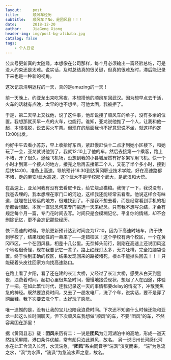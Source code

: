 ```yaml
---
layout:     post
title:      顺风车经历
subtitle:   顺风车？No，是团风县！！！
date:       2018-12-20
author:     JiaGeng Xiong
header-img: img/post-bg-alibaba.jpg
catalog: false
tags:
    - 个人日记
---
```

公众号更新真的太随缘，本想像在公司那样，每个月必须输出一篇经验总结，可是没人约束还是太难。说实话，及时总结真的很关键，但真的很难及时，滞后能记录下来也是一种新的视角。

这次记录清明返程的一天，真的是amazing的一天！

前一天晚上，约亚龙出来吃宵夜，本想搭他的顺风车回武汉。因为想早点去干活，火车的话就有点晚，太早的也不想坐。可他太困，我被拒了。

于是，第二天早上又找他，说了这件事，他却说接了顺风车的单子，没有多余的位置。我想那就买早一点的火车，也能行。谁知，亚龙说他推了一个人，让我和他一起，本想推脱，说去买火车票。但现在的局面我也不好意思说不坐，就这样约定13:00出发。

约好中午去看小苏苏，早上收拾好东西，紧赶慢赶快十二点才到她小区楼下，和她玩了一会，亚龙就说他到了，我就12:10上了他的车，然后去接第一个乘客，路上不堵，开了很久。途经飞机场，没想到我的小县城居然有好多架军用飞机。快一个小时才到第一个接人的地方，接完之后再去接第二个人，又花了半个多小时，接到后快14:00，准备上高速。导航预计16:30到达黄冈职业技术学院，好在高速路都不堵，走的麻安/武大高速，这个武大不是学校那个武大，是武汉和大悟。

在高速上，亚龙问我有没有去看皮卡丘，给它烧点猫粮。我愣了一下，我说没有，我爸去埋的，我本想埋在家门口的河边，这样我还能经常去看看。他说这样会有味道，就埋在比较远的地方，很难找到了。不是我不想去看，而是经常看到手机的相册都会想起，本就一直思念何来专门挑选一天来纪念。只有我不想写总结，才会有规定每个月一篇，专门花时间去写。时间只是会模糊记忆，平复你的情绪，却不会删除记忆，更不会忘记那些经历。

快下高速的时候，导航更新预计达到时间变为17:10，因为下高速时堵车，终于快到学校了，结果戏剧性的一幕来了——走错校区！这个学校有两个校区，一个在黄冈市区，一个在团风县，相差十几公里。无奈掉头前行，刚刚在高速上还说团风这个地名很奇怪，现在我要记它一辈子。路上红绿灯太多，无力吐槽，完全拍脑袋设置。终于快到正确的校区，结果发现回来的路被堵死，根本不能掉头回去！！！只能硬着头皮往回家方向找高速路口。

在路上看了夕阳，看了还在建的长江大桥，又经过了长江大桥，感受从白天到黑夜，浪费着时间。起初心里很焦急时间，慢慢地接受现状，想起了人在囧途，体验了一把。在如此繁忙时代，连我记录这一天的事情都要delay的情况下，冲散我焦急的神经。既然要浪费时间，又去了一趟发电厂，洗了个车，说实话，要不是穿了网面鞋，我下次要去洗个车，太好玩了感觉。

唯一遗憾的是，没有让我的宝儿也陪我浪费时间。下次还不知道什么时候还能和亚龙一起这么长时间聊天，但下次顺风车我想做“顺风”的车，不要“团风”的车，不然容易困在那里！

据《黄冈县志》载：**团风**来历有二：一说是**团风**为江河湖泊中的高地，形成一道天然挡风屏障，港口条件优越，常有船只泊此避风，故名。 另一说旧州长河感化河水在此汇合流入长河，水流湍急，“**团风**”系由同音字“湍沨”演变而来。 “湍”为急流之水，“沨”为水声，“湍沨”为急流水声之意，故名。
